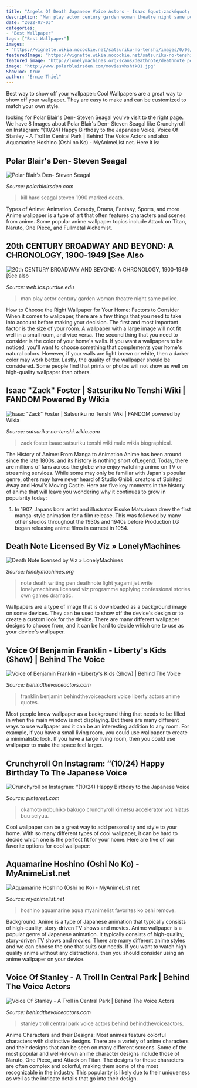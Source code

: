 ```yaml
---
title: "Angels Of Death Japanese Voice Actors - Isaac &quot;zack&quot; Foster"
description: "Man play actor century garden woman theatre night same police"
date: "2022-07-03"
categories:
- "Best Wallpaper"
tags: ["Best Wallpaper"]
images:
- "https://vignette.wikia.nocookie.net/satsuriku-no-tenshi/images/0/06/Zack03.jpg/revision/latest/scale-to-width-down/235?cb=20180322020445"
featuredImage: "https://vignette.wikia.nocookie.net/satsuriku-no-tenshi/images/0/06/Zack03.jpg/revision/latest/scale-to-width-down/235?cb=20180322020445"
featured_image: "http://lonelymachines.org/scans/deathnote/deathnote_pen.jpg"
image: "http://www.polarblairsden.com/moviesvhshtk01.jpg"
ShowToc: true
author: "Ernie Thiel"
---
```



Best way to show off your wallpaper:
Cool Wallpapers are a great way to show off your wallpaper. They are easy to make and can be customized to match your own style.

	

		
looking for Polar Blair&#039;s Den- Steven Seagal you've visit to the right page. We have 8 Images about Polar Blair&#039;s Den- Steven Seagal like Crunchyroll on Instagram: “(10/24) Happy Birthday to the Japanese Voice, Voice Of Stanley - A Troll in Central Park | Behind The Voice Actors and also Aquamarine Hoshino (Oshi no Ko) - MyAnimeList.net. Here it is:
		
    
## Polar Blair&#039;s Den- Steven Seagal

<img loading=lazy src="http://www.polarblairsden.com/moviesvhshtk01.jpg" onerror="this.onerror=null;this.src='https://tse1.mm.bing.net/th?id=OIP.kYIdAhkJ5L1lDFa9p5fE4gHaNn&amp;pid=15.1';" alt="Polar Blair&#039;s Den- Steven Seagal">

_Source: polarblairsden.com_

>kill hard seagal steven 1990 marked death. 

	

Types of Anime: Animation, Comedy, Drama, Fantasy, Sports, and more
Anime wallpaper is a type of art that often features characters and scenes from anime. Some popular anime wallpaper topics include Attack on Titan, Naruto, One Piece, and Fullmetal Alchemist.

    
## 20th CENTURY BROADWAY AND BEYOND: A CHRONOLOGY, 1900-1949 [See Also

<img loading=lazy src="https://web.ics.purdue.edu/~fliotsos/b/b/1900-1949_files/LayeredPaper_04.jpg" onerror="this.onerror=null;this.src='https://tse3.mm.bing.net/th?id=OIP.NMFdyMl6MhCpFjB_WtfxwQHaCf&amp;pid=15.1';" alt="20th CENTURY BROADWAY AND BEYOND: A CHRONOLOGY, 1900-1949 [See also">

_Source: web.ics.purdue.edu_

>man play actor century garden woman theatre night same police. 

	

How to Choose the Right Wallpaper for Your Home: Factors to Consider
When it comes to wallpaper, there are a few things that you need to take into account before making your decision. The first and most important factor is the size of your room. A wallpaper with a large image will not fit well in a small room, and vice versa. 
The second thing that you need to consider is the color of your home's walls. If you want a wallpapers to be noticed, you'll want to choose something that complements your home's natural colors. However, if your walls are light brown or white, then a darker color may work better. 
Lastly, the quality of the wallpaper should be considered. Some people find that prints or photos will not show as well on high-quality wallpaper than others.

    
## Isaac &quot;Zack&quot; Foster | Satsuriku No Tenshi Wiki | FANDOM Powered By Wikia

<img loading=lazy src="https://vignette.wikia.nocookie.net/satsuriku-no-tenshi/images/0/06/Zack03.jpg/revision/latest/scale-to-width-down/235?cb=20180322020445" onerror="this.onerror=null;this.src='https://tse1.mm.bing.net/th?id=OIP.n36vIto4ML2WgJL-3he7OgAAAA&amp;pid=15.1';" alt="Isaac &quot;Zack&quot; Foster | Satsuriku no Tenshi Wiki | FANDOM powered by Wikia">

_Source: satsuriku-no-tenshi.wikia.com_

>zack foster isaac satsuriku tenshi wiki male wikia biographical. 

	

The History of Anime: From Manga to Animation
Anime has been around since the late 1800s, and its history is nothing short ofLegend. Today, there are millions of fans across the globe who enjoy watching anime on TV or streaming services. While some may only be familiar with Japan's popular genre, others may have never heard of Studio Ghibli, creators of Spirited Away and Howl's Moving Castle. Here are five key moments in the history of anime that will leave you wondering why it continues to grow in popularity today:
1) In 1907, Japans born artist and illustrator Eisuke Matsubara drew the first manga-style animation for a film release. This was followed by many other studios throughout the 1930s and 1940s before Production I.G began releasing anime films in earnest in 1954.

    
## Death Note Licensed By Viz » LonelyMachines

<img loading=lazy src="http://lonelymachines.org/scans/deathnote/deathnote_pen.jpg" onerror="this.onerror=null;this.src='https://tse2.mm.bing.net/th?id=OIP.YwUTE5qtDfksBXY__GFG3gHaEK&amp;pid=15.1';" alt="Death Note licensed by Viz » LonelyMachines">

_Source: lonelymachines.org_

>note death writing pen deathnote light yagami jet write lonelymachines licensed viz programme applying confessional stories own games dramatic. 

	

Wallpapers are a type of image that is downloaded as a background image on some devices. They can be used to show off the device's design or to create a custom look for the device. There are many different wallpaper designs to choose from, and it can be hard to decide which one to use as your device's wallpaper.

    
## Voice Of Benjamin Franklin - Liberty&#039;s Kids (Show) | Behind The Voice

<img loading=lazy src="https://statici.behindthevoiceactors.com/behindthevoiceactors/_img/chars/benjamin-franklin-libertys-kids-6.12.jpg" onerror="this.onerror=null;this.src='https://tse4.mm.bing.net/th?id=OIP.heOdwoqjl2hW_EDq6EN6ggAAAA&amp;pid=15.1';" alt="Voice of Benjamin Franklin - Liberty&#039;s Kids (Show) | Behind The Voice">

_Source: behindthevoiceactors.com_

>franklin benjamin behindthevoiceactors voice liberty actors anime quotes. 

	

Most people know wallpaper as a background thing that needs to be filled in when the main window is not displaying. But there are many different ways to use wallpaper and it can be an interesting addition to any room. For example, if you have a small living room, you could use wallpaper to create a minimalistic look. If you have a large living room, then you could use wallpaper to make the space feel larger.

    
## Crunchyroll On Instagram: “(10/24) Happy Birthday To The Japanese Voice

<img loading=lazy src="https://i.pinimg.com/736x/de/3a/8b/de3a8b1ddcfcc45d345310d5387307c4.jpg" onerror="this.onerror=null;this.src='https://tse1.mm.bing.net/th?id=OIP.buV0HuuawAGOmsEBW3aOzgHaHa&amp;pid=15.1';" alt="Crunchyroll on Instagram: “(10/24) Happy Birthday to the Japanese Voice">

_Source: pinterest.com_

>okamoto nobuhiko bakugo crunchyroll kimetsu accelerator voz hiatus buu seiyuu. 

	

Cool wallpaper can be a great way to add personality and style to your home. With so many different types of cool wallpaper, it can be hard to decide which one is the perfect fit for your home. Here are five of our favorite options for cool wallpaper: 

    
## Aquamarine Hoshino (Oshi No Ko) - MyAnimeList.net

<img loading=lazy src="https://cdn.myanimelist.net/images/characters/10/422062.jpg" onerror="this.onerror=null;this.src='https://tse4.mm.bing.net/th?id=OIP.HaJvpXFAi9qPqxL7hIyzzgAAAA&amp;pid=15.1';" alt="Aquamarine Hoshino (Oshi no Ko) - MyAnimeList.net">

_Source: myanimelist.net_

>hoshino aquamarine aqua myanimelist favorites ko oshi remove. 

	

Background: Anime is a type of Japanese animation that typically consists of high-quality, story-driven TV shows and movies.
Anime wallpaper is a popular genre of Japanese animation. It typically consists of high-quality, story-driven TV shows and movies. There are many different anime styles and we can choose the one that suits our needs. If you want to watch high quality anime without any distractions, then you should consider using an anime wallpaper on your device.

    
## Voice Of Stanley - A Troll In Central Park | Behind The Voice Actors

<img loading=lazy src="http://statici.behindthevoiceactors.com/behindthevoiceactors/_img/chars/stanley-troll-in-central-park-0.73.jpg" onerror="this.onerror=null;this.src='https://tse3.mm.bing.net/th?id=OIP.qsmCgGb7L6e9oabRccxGWwHaId&amp;pid=15.1';" alt="Voice Of Stanley - A Troll in Central Park | Behind The Voice Actors">

_Source: behindthevoiceactors.com_

>stanley troll central park voice actors behind behindthevoiceactors. 

	

Anime Characters and their Designs: Most animes feature colorful characters with distinctive designs.
There are a variety of anime characters and their designs that can be seen on many different screens. Some of the most popular and well-known anime character designs include those of Naruto, One Piece, and Attack on Titan. The designs for these characters are often complex and colorful, making them some of the most recognizable in the industry. This popularity is likely due to their uniqueness as well as the intricate details that go into their design.

